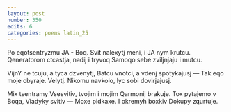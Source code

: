 ```yaml
---
layout: post
number: 350
edits: 6
categories: poems latin_25
---
```


Po eqotsentryzmu JA - Boq.
Svit nalexytj meni, i JA nym krutcu.
Qeneratorom ctcastja, nadij i tryvoq
Samoqo sebe zviljnjaju i mutcu.

VijnY ne tcuju, a tyca dzvenytj,
Batcu vnotci, a vdenj spotykajusj —
Tak eqo moje obyraje. Velytj.
Nikomu navkolo, lyc sobi dovirjajusj.

Mix tsentramy Vsesvitiv, tvojim i mojim
Qarmonij brakuje.
Tox pytajemo v Boqa, Vladyky svitiv —
Moxe pidkaxe. 
I okremyh boxkiv
Dokupy zqurtuje.
